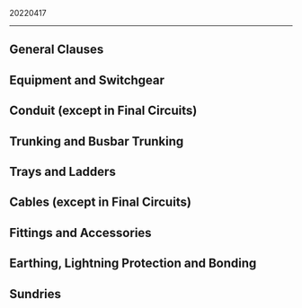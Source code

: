 ﻿20220417

---

## General Clauses


## Equipment and Switchgear


## Conduit (except in Final Circuits)


## Trunking and Busbar Trunking


## Trays and Ladders


## Cables (except in Final Circuits)


## Fittings and Accessories


## Earthing, Lightning Protection and Bonding


## Sundries

